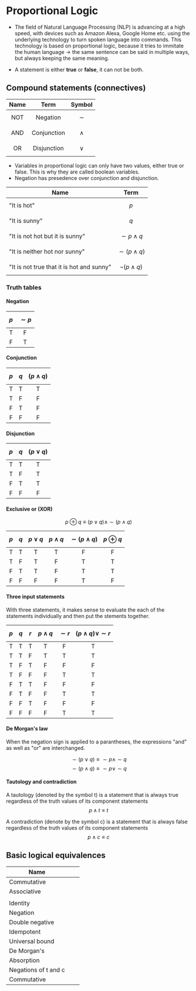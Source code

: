 # Proportional Logic

- The field of Natural Language Processing (NLP) is advancing at a high speed, with devices such as Amazon Alexa, Google Home etc. using the underlying technology to turn spoken language into commands. This technology is based on proportional logic, because it tries to immitate the human language -> the same sentence can be said in multiple ways, but always keeping the same meaning. 

- A statement is either **true** or **false**, it can not be both. 

## Compound statements (connectives)

| Name  |    Term     |     Symbol     |
| :---: | :---------: | :------------: |
|  NOT  |  Negation   |  $$ \sim  $$   |
|  AND  | Conjunction | $$  \wedge  $$ |
|  OR   | Disjunction |  $$  \lor  $$  |

- Variables in proportional logic can only have two values, either true or false. This is why they are called boolean variables.
- Negation has presedence over conjunction and disjunction.
 
| Name                                      |      Term       |
| ----------------------------------------- | :-------------: |
| "It is hot"                               |     $$ p $$     |
| "It is sunny"                             |     $$ q $$     |
| "It is not hot but it is sunny"           | $$ \sim p∧q $$  |
| "It is neither hot nor sunny"             | $$ \sim(p∧q) $$ |
| "It is not true that it is hot and sunny" | $$ \neg(p∧q) $$ |


### Truth tables

#### Negation

| $$ p $$ | $$ \sim p $$ |
| :-----: | :----------: |
|    T    |      F       |
|    F    |      T       |

#### Conjunction

| $$ p $$ | $$  q $$ | $$ (p \land q) $$ |
| :-----: | :------: | :---------------: |
|    T    |    T     |         T         |
|    T    |    F     |         F         |
|    F    |    T     |         F         |
|    F    |    F     |         F         |

#### Disjunction

| $$ p $$ | $$ q $$ | $$ (p \lor q)  $$ |
| :-----: | :-----: | :---------------: |
|    T    |    T    |         T         |
|    T    |    F    |         T         |
|    F    |    T    |         T         |
|    F    |    F    |         F         |

#### Exclusive or (XOR)

$$ p \oplus q \equiv (p \lor q ) \land \sim(p \land q) $$ 

| $$ p $$ | $$ q $$ | $$ p \lor q $$ | $$ p \land q $$ | $$ \sim(p \land q) $$ | $$ p \oplus q $$ |
| :-----: | :-----: | :------------: | :-------------: | :-------------------: | :--------------: |
|    T    |    T    |       T        |        T        |           F           |        F         |
|    T    |    F    |       T        |        F        |           T           |        T         |
|    F    |    T    |       T        |        F        |           T           |        T         |
|    F    |    F    |       F        |        F        |           T           |        F         |

#### Three input statements

With three statements, it makes sense to evaluate the each of the statements individually and then put the stements together.

| $$ p $$ | $$ q $$ | $$ r $$ | $$ p \land q $$ | $$ \sim r $$ | $$ (p \land q) \lor \sim r $$ |
| :-----: | :-----: | :-----: | :-------------: | :----------: | :---------------------------: |
|    T    |    T    |    T    |        T        |      F       |               T               |
|    T    |    T    |    F    |        T        |      T       |               T               |
|    T    |    F    |    T    |        F        |      F       |               F               |
|    T    |    F    |    F    |        F        |      T       |               T               |
|    F    |    T    |    T    |        F        |      F       |               F               |
|    F    |    T    |    F    |        F        |      T       |               T               |
|    F    |    F    |    T    |        F        |      F       |               F               |
|    F    |    F    |    F    |        F        |      T       |               T               |

#### De Morgan's law

When the negation sign is applied to a parantheses, the expressions "and" as well as "or" are interchanged.

$$ \sim(p \lor q) \equiv \sim p \land  \sim q  $$ 
$$ \sim(p \land q) \equiv \sim p \lor  \sim q  $$ 

#### Tautology and contradiction

A tautology (denoted by the symbol t) is a statement that is always true regardless
of the truth values of its component statements
$$ p \land t \equiv t $$

A contradiction (denote by the symbol c) is a statement that is always false
regardless of the truth values of its component statements
$$ p \land c \equiv c $$

## Basic logical equivalences

| Name                 |     |     |
| -------------------- | --- | --- |
| Commutative          |     |     |
| Associative          |     |     |
|                      |     |     |
| Identity             |     |     |
| Negation             |     |     |
| Double negative      |     |     |
| Idempotent           |     |     |
| Universal bound      |     |     |
| De Morgan's          |     |     |
| Absorption           |     |     |
| Negations of t and c |     |     |
| Commutative          |     |     |